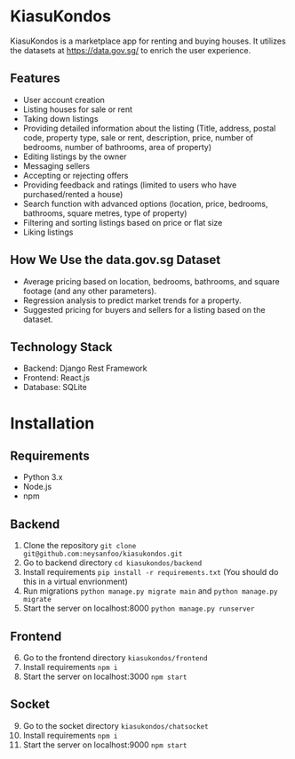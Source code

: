 # KiasuKondos

KiasuKondos is a marketplace app for renting and buying houses. It utilizes the datasets at https://data.gov.sg/ to enrich the user experience.

## Features
- User account creation
- Listing houses for sale or rent
- Taking down listings
- Providing detailed information about the listing (Title, address, postal code, property type, sale or rent, description, price, number of bedrooms, number of bathrooms, area of property)
- Editing listings by the owner
- Messaging sellers
- Accepting or rejecting offers
- Providing feedback and ratings (limited to users who have purchased/rented a house)
- Search function with advanced options (location, price, bedrooms, bathrooms, square metres, type of property)
- Filtering and sorting listings based on price or flat size
- Liking listings

## How We Use the data.gov.sg Dataset
- Average pricing based on location, bedrooms, bathrooms, and square footage (and any other parameters).
- Regression analysis to predict market trends for a property.
- Suggested pricing for buyers and sellers for a listing based on the dataset.

## Technology Stack
- Backend: Django Rest Framework
- Frontend: React.js
- Database: SQLite

# Installation

## Requirements
- Python 3.x
- Node.js
- npm

## Backend
1. Clone the repository `git clone git@github.com:neysanfoo/kiasukondos.git`
2. Go to backend directory `cd kiasukondos/backend`
3. Install requirements `pip install -r requirements.txt` (You should do this in a virtual envrionment)
4. Run migrations `python manage.py migrate main` and `python manage.py migrate`
5. Start the server on localhost:8000 `python manage.py runserver`

## Frontend
6. Go to the frontend directory `kiasukondos/frontend`
7. Install requirements `npm i`
8. Start the server on localhost:3000 `npm start`

## Socket
9. Go to the socket directory `kiasukondos/chatsocket`
10. Install requirements `npm i`
11. Start the server on localhost:9000 `npm start`
